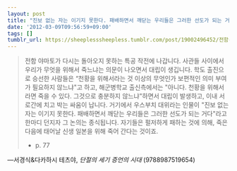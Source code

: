 ```yaml
---
layout: post
title: "진보 없는 자는 이기지 못한다. 패배하면서 깨닫는 우리들은 그러한 선도가 되는 거다"
date: '2012-03-09T09:56:59+09:00'
tags: []
tumblr_url: https://sheeplesssheepless.tumblr.com/post/19002496452/전함-야마토가-다시는-돌아오지-못하는-특공-작전에-나갑니다-사관들-사이에서-우리가-무엇을
---
```

> 전함 야마토가 다시는 돌아오지 못하는 특공 작전에 나갑니다. 사관들 사이에서 우리가 무엇을 위해서 죽느냐는 의문이 나오면서 대립이 생깁니다. 학도 출진으로 승선한 사람들은 “천황을 위해서라는 것 이상의 무엇인가 보편적인 의미 부여가 필요하지 않느냐"고 하고, 해군병학교 출신측에서는 "아니다. 천황을 위해서라면 죽을 수 있다. 그것으로 충분하지 않느냐"하면서 대립이 발생하고, 이내 서로간에 치고 박는 싸움이 납니다. 거기에서 우스부치 대위라는 인물이 "진보 없는 자는 이기지 못한다. 패배하면서 깨닫는 우리들은 그러한 선도가 되는 거다"라고 한마디 던지자 그 논의는 종식됩니다. 자기들은 펄저하게 패하는 것에 의해, 죽은 다음에 태어날 신생 일본을 위해 죽어 간다는 것이죠.  
> - p. 77

—서경식&다카하시 테츠야,&nbsp;_단절의 세기 증언의 시대_&nbsp;(9788987519654)
